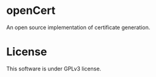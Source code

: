 # openCert
An open source implementation of certificate generation.

# License
This software is under GPLv3 license.
